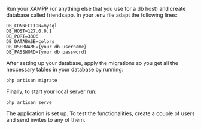 Run your XAMPP (or anything else that you use for a db host) and create database called friendsapp.
In your .env file adapt the following lines:
```
DB_CONNECTION=mysql
DB_HOST=127.0.0.1
DB_PORT=3306
DB_DATABASE=colors
DB_USERNAME={your db username}
DB_PASSWORD={your db password}
```

After setting up your database, apply the migrations so you get all the neccessary tables in your database by running:
```
php artisan migrate
```
Finally, to start your local server run:
```
php artisan serve
```

The application is set up. To test the functionalities, create a couple of users and send invites to any of them.
